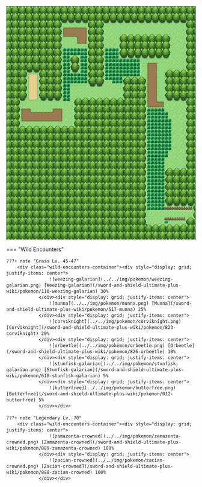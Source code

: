 <img src="../../img/routes/Slumbering Area.png" alt="Slumbering Area"/>

=== "Wild Encounters"


	???+ note "Grass Lv. 45-47"
		<div class="wild-encounters-container"><div style="display: grid; justify-items: center">
                    ![weezing-galarian](../../img/pokemon/weezing-galarian.png) [Weezing-galarian](/sword-and-shield-ultimate-plus-wiki/pokemon/110-weezing-galarian) 30%
                </div><div style="display: grid; justify-items: center">
                    ![munna](../../img/pokemon/munna.png) [Munna](/sword-and-shield-ultimate-plus-wiki/pokemon/517-munna) 25%
                </div><div style="display: grid; justify-items: center">
                    ![corviknight](../../img/pokemon/corviknight.png) [Corviknight](/sword-and-shield-ultimate-plus-wiki/pokemon/823-corviknight) 20%
                </div><div style="display: grid; justify-items: center">
                    ![orbeetle](../../img/pokemon/orbeetle.png) [Orbeetle](/sword-and-shield-ultimate-plus-wiki/pokemon/826-orbeetle) 10%
                </div><div style="display: grid; justify-items: center">
                    ![stunfisk-galarian](../../img/pokemon/stunfisk-galarian.png) [Stunfisk-galarian](/sword-and-shield-ultimate-plus-wiki/pokemon/618-stunfisk-galarian) 5%
                </div><div style="display: grid; justify-items: center">
                    ![butterfree](../../img/pokemon/butterfree.png) [Butterfree](/sword-and-shield-ultimate-plus-wiki/pokemon/012-butterfree) 5%
                </div></div>

	???+ note "Legendary Lv. 70"
		<div class="wild-encounters-container"><div style="display: grid; justify-items: center">
                    ![zamazenta-crowned](../../img/pokemon/zamazenta-crowned.png) [Zamazenta-crowned](/sword-and-shield-ultimate-plus-wiki/pokemon/889-zamazenta-crowned) 100%
                </div><div style="display: grid; justify-items: center">
                    ![zacian-crowned](../../img/pokemon/zacian-crowned.png) [Zacian-crowned](/sword-and-shield-ultimate-plus-wiki/pokemon/888-zacian-crowned) 100%
                </div></div>



